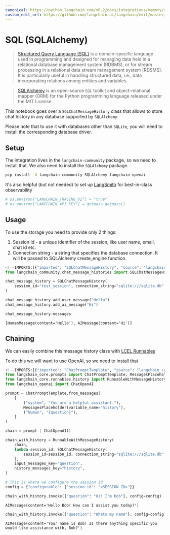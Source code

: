 ```yaml
---
canonical: https://python.langchain.com/v0.2/docs/integrations/memory/sql_chat_message_history/
custom_edit_url: https://github.com/langchain-ai/langchain/edit/master/docs/docs/integrations/memory/sql_chat_message_history.ipynb
---
```


# SQL (SQLAlchemy)

>[Structured Query Language (SQL)](https://en.wikipedia.org/wiki/SQL) is a domain-specific language used in programming and designed for managing data held in a relational database management system (RDBMS), or for stream processing in a relational data stream management system (RDSMS). It is particularly useful in handling structured data, i.e., data incorporating relations among entities and variables.

>[SQLAlchemy](https://github.com/sqlalchemy/sqlalchemy) is an open-source `SQL` toolkit and object-relational mapper (ORM) for the Python programming language released under the MIT License.

This notebook goes over a `SQLChatMessageHistory` class that allows to store chat history in any database supported by `SQLAlchemy`.

Please note that to use it with databases other than `SQLite`, you will need to install the corresponding database driver.

## Setup

The integration lives in the `langchain-community` package, so we need to install that. We also need to install the `SQLAlchemy` package.

```bash
pip install -U langchain-community SQLAlchemy langchain-openai
```

It's also helpful (but not needed) to set up [LangSmith](https://smith.langchain.com/) for best-in-class observability


```python
# os.environ["LANGCHAIN_TRACING_V2"] = "true"
# os.environ["LANGCHAIN_API_KEY"] = getpass.getpass()
```

## Usage

To use the storage you need to provide only 2 things:

1. Session Id - a unique identifier of the session, like user name, email, chat id etc.
2. Connection string - a string that specifies the database connection. It will be passed to SQLAlchemy create_engine function.


```python
<!--IMPORTS:[{"imported": "SQLChatMessageHistory", "source": "langchain_community.chat_message_histories", "docs": "https://api.python.langchain.com/en/latest/chat_message_histories/langchain_community.chat_message_histories.sql.SQLChatMessageHistory.html", "title": "SQL (SQLAlchemy)"}]-->
from langchain_community.chat_message_histories import SQLChatMessageHistory

chat_message_history = SQLChatMessageHistory(
    session_id="test_session", connection_string="sqlite:///sqlite.db"
)

chat_message_history.add_user_message("Hello")
chat_message_history.add_ai_message("Hi")
```


```python
chat_message_history.messages
```



```output
[HumanMessage(content='Hello'), AIMessage(content='Hi')]
```


## Chaining

We can easily combine this message history class with [LCEL Runnables](/docs/how_to/message_history)

To do this we will want to use OpenAI, so we need to install that



```python
<!--IMPORTS:[{"imported": "ChatPromptTemplate", "source": "langchain_core.prompts", "docs": "https://api.python.langchain.com/en/latest/prompts/langchain_core.prompts.chat.ChatPromptTemplate.html", "title": "SQL (SQLAlchemy)"}, {"imported": "MessagesPlaceholder", "source": "langchain_core.prompts", "docs": "https://api.python.langchain.com/en/latest/prompts/langchain_core.prompts.chat.MessagesPlaceholder.html", "title": "SQL (SQLAlchemy)"}, {"imported": "RunnableWithMessageHistory", "source": "langchain_core.runnables.history", "docs": "https://api.python.langchain.com/en/latest/runnables/langchain_core.runnables.history.RunnableWithMessageHistory.html", "title": "SQL (SQLAlchemy)"}, {"imported": "ChatOpenAI", "source": "langchain_openai", "docs": "https://api.python.langchain.com/en/latest/chat_models/langchain_openai.chat_models.base.ChatOpenAI.html", "title": "SQL (SQLAlchemy)"}]-->
from langchain_core.prompts import ChatPromptTemplate, MessagesPlaceholder
from langchain_core.runnables.history import RunnableWithMessageHistory
from langchain_openai import ChatOpenAI
```


```python
prompt = ChatPromptTemplate.from_messages(
    [
        ("system", "You are a helpful assistant."),
        MessagesPlaceholder(variable_name="history"),
        ("human", "{question}"),
    ]
)

chain = prompt | ChatOpenAI()
```


```python
chain_with_history = RunnableWithMessageHistory(
    chain,
    lambda session_id: SQLChatMessageHistory(
        session_id=session_id, connection_string="sqlite:///sqlite.db"
    ),
    input_messages_key="question",
    history_messages_key="history",
)
```


```python
# This is where we configure the session id
config = {"configurable": {"session_id": "<SESSION_ID>"}}
```


```python
chain_with_history.invoke({"question": "Hi! I'm bob"}, config=config)
```



```output
AIMessage(content='Hello Bob! How can I assist you today?')
```



```python
chain_with_history.invoke({"question": "Whats my name"}, config=config)
```



```output
AIMessage(content='Your name is Bob! Is there anything specific you would like assistance with, Bob?')
```
